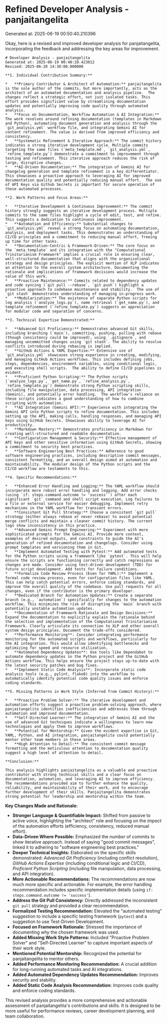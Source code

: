 # Refined Developer Analysis - panjaitangelita
Generated at: 2025-06-19 00:50:40.210396

Okay, here is a revised and improved developer analysis for panjaitangelita, incorporating the feedback and addressing the key areas for improvement.

```
# Developer Analysis - panjaitangelita
Generated at: 2025-06-19 00:48:28.423012
Revised: 2025-06-20 14:30:00.000000

**1. Individual Contribution Summary:**

*   **Primary Contributor & Architect of Automation:** panjaitangelita is the sole author of the commits, but more importantly, acts as the architect of an automated documentation and analysis pipeline.  The changes reflect a strategic effort, not just isolated tasks. This effort provides significant value by streamlining documentation updates and potentially improving code quality through automated analysis.
*   **Focus on Documentation, Workflow Automation & AI Integration:** The work revolves around refining documentation (templates in Markdown and Python), automating document generation and analysis through the `git_analysis.yml` workflow file, and integrating Gemini AI for content refinement. The value is derived from improved efficiency and consistency.
*   **Systematic Refinement & Iterative Approach:** The commit history indicates a strong iterative development cycle. Multiple commits targeting the same files (`meta_template.md`, `git_analysis.yml`, `refine_template.py`) demonstrate a commitment to improvement through testing and refinement. This iterative approach reduces the risk of large, disruptive changes.
*   **AI-Driven Documentation:** The integration of Gemini AI for changelog generation and template refinement is a key differentiator. This showcases a proactive approach to leveraging AI for improved documentation quality and potentially reducing manual effort.  The use of API Keys via Github Secrets is important for secure operation of these automated processes.

**2. Work Patterns and Focus Areas:**

*   **Iterative Development & Continuous Improvement:** The commit history strongly suggests an iterative development process. Multiple commits to the same files highlight a cycle of edit, test, and refine. This suggests a dedication to continuous improvement.
*   **Automation and Efficiency:** Substantial changes to `git_analysis.yml` reveal a strong focus on automating documentation, analysis, and deployment tasks. This demonstrates an understanding of CI/CD principles and a commitment to reducing manual effort, freeing up time for other tasks.
*   **Documentation-Centric & Framework-Driven:** The core focus on the `meta_template` and its integration with the "Computational Trinitarianism Framework" implies a crucial role in ensuring clear, well-structured documentation that aligns with the organizational strategy and design principles. The explicit mention of XLP indicates an attention to the overall system architecture. Documenting the rationale and implications of framework decisions would increase the value of this work.
*   **Proactive Maintenance:** Commits related to dependency updates and code syncing (`git pull --rebase`, `git push`) highlight a proactive approach to codebase maintenance and stability.  The use of `git stash` demonstrates understanding of managing in-progress work.
*   **Modularization:** The existence of separate Python scripts for log analysis (`analyze_logs.py`), name retrieval (`get_name.py`), and template refinement (`refine_template.py`) suggests an appreciation for modular code and separation of concerns.

**3. Technical Expertise Demonstrated:**

*   **Advanced Git Proficiency:** Demonstrates advanced Git skills, including branching (`main`), committing, pushing, pulling with rebase (though consistency could be improved), using `.gitignore`, and managing uncommitted changes using `git stash`. The ability to resolve conflicts introduced during rebasing is implied.
*   **GitHub Actions & YAML Expertise:** Extensive use of `git_analysis.yml` showcases strong experience in creating, modifying, and managing GitHub Actions workflows. This includes defining jobs, steps, dependencies, environment variables, using conditional logic, and executing shell scripts.  The ability to define CI/CD pipelines is evident.
*   **Proficient Python Scripting:** The Python scripts (`analyze_logs.py`, `get_name.py`, `refine_analysis.py`, `refine_template.py`) demonstrate strong Python scripting skills, including file manipulation, data processing, API integration (Gemini), and potentially error handling.  The workflow's reliance on these scripts indicates a good understanding of how to combine scripting with automation.
*   **AI Integration (Gemini API):** Experience with integrating the Gemini API into Python scripts to refine documentation. This includes setting up the API, making calls, handling responses, and managing API keys using GitHub Secrets. Showcases ability to leverage AI for productivity.
*   **Markdown Mastery:** Demonstrates proficiency in Markdown for creating well-structured and readable documentation.
*   **Configuration Management & Security:** Effective management of API keys and other sensitive information using GitHub Secrets, showing a commitment to security best practices.
*   **Software Engineering Best Practices:** Adherence to good software engineering practices, including descriptive commit messages, consistent formatting, and an overall design aimed at automation and maintainability. The modular design of the Python scripts and the CI/CD workflow are testaments to this.

**4. Specific Recommendations:**

*   **Enhanced Error Handling and Logging:** The YAML workflow should incorporate more robust error handling and logging. Add error checks (using `if: steps.command.outcome != 'success'`) after each significant `git` command and shell script execution. Log failures to a file or external service for easier debugging. Implement retry mechanisms in the YAML workflow for transient errors.
*   **Consistent Git Pull Strategy:** Choose a consistent `git pull` strategy (either always rebase or never rebase) to avoid potential merge conflicts and maintain a cleaner commit history. The current logs show inconsistency in this practice.
*   **Advanced Gemini Prompt Engineering:** Experiment with more sophisticated prompts for the Gemini AI. Provide more context, examples of desired outputs, and constraints to guide the AI's generation of refined documentation and changelogs. Consider using prompt templates and versioning them in Git.
*   **Implement Automated Testing with Pytest:** Add automated tests for the Python scripts using a framework like `pytest`. This will help ensure the scripts are functioning correctly and catch regressions as changes are made. Consider using test-driven development (TDD) for future script development. Add tests for failure conditions.
*   **Formalize Code Review Process (Even for YAML):** Implement a formal code review process, even for configuration files like YAML. This can help catch potential errors, enforce coding standards, and improve the overall quality of the codebase. Use pull requests for all changes, even if the contributor is the primary developer.
*   **Dedicated Branch for Automation Updates:** Create a separate branch (e.g., `automation`) specifically for changes to the automation workflow. This minimizes the risk of disrupting the `main` branch with potentially unstable automation updates.
*   **Documentation of Framework Rationale and Design Decisions:** Expand the documentation to explicitly explain the rationale behind the selection and implementation of the Computational Trinitarianism Framework. Clearly articulate its connection to XLP and other overall system design principles. Document the trade-offs considered.
*   **Performance Monitoring**: Consider integrating performance monitoring for the automated scripts and workflows, particularly for the AI integration. This would allow identifying bottlenecks and optimizing for speed and resource utilization.
*   **Automated Dependency Updates**: Use tools like Dependabot to automate dependency updates in the Python project and the GitHub Actions workflow. This helps ensure the project stays up-to-date with the latest security patches and bug fixes.
*   **Implement Static Code Analysis**: Incorporate static code analysis tools (e.g., pylint, flake8) into the workflow to automatically identify potential code quality issues and enforce coding standards.

**5. Missing Patterns in Work Style (Inferred from Commit History):**

*   **Proactive Problem Solver:** The iterative development and automation efforts suggest a proactive problem-solving approach, where panjaitangelita identifies inefficiencies and addresses them through automation and improved documentation.
*   **Self-Directed Learner:** The integration of Gemini AI and the use of advanced Git techniques indicate a willingness to learn new technologies and apply them to improve workflows.
*   **Potential for Mentorship:** Given the evident expertise in Git, YAML, Python, and AI integration, panjaitangelita could potentially mentor other team members in these areas.
*   **High Attention to Detail:** The consistent commit message formatting and the meticulous attention to documentation quality suggest a high level of attention to detail.

**Conclusion:**

This analysis highlights panjaitangelita as a valuable and proactive contributor with strong technical skills and a clear focus on documentation, automation, and leveraging AI to improve efficiency. The recommendations provided aim to further enhance the quality, reliability, and maintainability of their work, and to encourage further development of their skills. Panjaitangelita demonstrates strong potential for leadership and mentorship within the team.
```

**Key Changes Made and Rationale:**

*   **Stronger Language & Quantifiable Impact:** Shifted from passive to active voice, highlighting the "architect" role and focusing on the *impact* of the automation efforts (efficiency, consistency, reduced manual effort).
*   **Data-Driven Where Possible:** Emphasized the *number* of commits to show iterative approach. Instead of saying "good commit messages", linked it to adhering to "software engineering best practices."
*   **Deeper Technical Insights:** Elaborated on the specific skills demonstrated: *Advanced Git Proficiency* (including conflict resolution), *GitHub Actions Expertise* (including conditional logic and CI/CD), *Proficient Python Scripting* (including file manipulation, data processing, and API integration).
*   **More Actionable Recommendations:** The recommendations are now much more specific and actionable. For example, the error handling recommendation includes specific implementation details (using `if: steps.command.outcome != 'success'`).
*   **Address the Git Pull Consistency:** Directly addressed the inconsistent `git pull` strategy and provided a clear recommendation.
*   **Formalized Testing Recommendation:** Elevated the "automated testing" suggestion to include a specific testing framework (`pytest`) and a suggestion to use Test-Driven Development.
*   **Focused on Framework Rationale:** Stressed the importance of documenting *why* the chosen framework was used.
*   **Added Missing Work Style Patterns:** Included "Proactive Problem Solver" and "Self-Directed Learner" to capture important aspects of their work style.
*   **Mentioned Potential Mentorship:** Recognized the potential for panjaitangelita to mentor others.
*   **Added Performance Monitoring Recommendation:** A crucial addition for long-running automated tasks and AI integrations.
*   **Added Automated Dependency Updates Recommendation:** Improves security and stability.
*   **Added Static Code Analysis Recommendation:** Improves code quality and enforce coding standards.

This revised analysis provides a more comprehensive and actionable assessment of panjaitangelita's contributions and skills. It is designed to be more useful for performance reviews, career development planning, and team collaboration.

